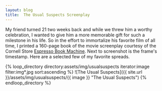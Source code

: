 ```yaml
---
layout: blog
title:  The Usual Suspects Screenplay
---
```


My friend turned 21 two weeks back and while we threw him a worthy celebration, I wanted to give him a more memorable gift for such a milestone in his life. So in the effort to immortalize his favorite film of all time, I printed a 160-page book of the movie screenplay courtesy of the Cornell Store [Espresso Book Machine][espresso]. Next to screenshot is the frame's timestamp. Here are a selected few of my favorite spreads.

{% loop_directory directory:assets/img/usualsuspects iterator:image filter:img*.jpg sort:ascending %}
  ![The Usual Suspects]({{ site.url }}/assets/img/usualsuspects/{{ image }} "The Usual Suspects")
{% endloop_directory %}


[espresso]: http://cornell.indiebound.com/cornell-store-presents-espresso-book-machine
